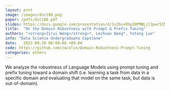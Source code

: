 ```yaml
---
layout: post
image: /images/dsc180.png
paper: /pdfs/dsc180.pdf
slides: https://docs.google.com/presentation/d/1s2hvvRhp2HPMBLjl3pwr5IM8hukh-n1tlUC7s6xxh0w/edit#slide=id.p
title:  "On the Domain Robustness with Prompt & Prefix Tuning"
authors: "<strong>Zirui Wang</strong>*, Lechuan Wang*, Yutong Luo"
info: "Data Science Undergraduate Capstone"
date:   2022-09-28 00:00:00 +00:00
code: https://github.com/zwcolin/Domain-Robustness-Prompt-Tuning
categories: others
---
```

We analyze the robustness of Language Models using prompt tuning and prefix tuning toward a domain shift (i.e. learning a task from data in a specific domain and evaluating that model on the same task, but data is out-of-domain).